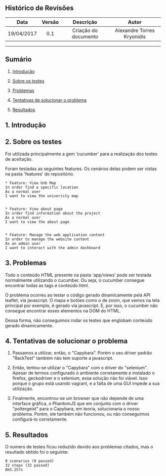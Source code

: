 ## Histórico de Revisões

| Data | Versão | Descrição | Autor |
|:----:|:------:|:---------:|:-----:|
|19/04/2017|0.1|Criação do documento|Alexandre Torres Kryonidis|
***

## Sumário

1. [Introdução](#1-introdução)

2. [Sobre os testes](#2-sobre-testes)

3. [Problemas](#3-problemas)

4. [Tentativas de solucionar o problema](#4-tentativas-solucionar-problema)

5. [Resultados](#5-resultados)



## 1. Introdução

## 2. Sobre os testes

Foi utilizada principalmente a gem ‘cucumber’ para a realização dos testes de aceitação.

Foram testadas as seguintes features. Os cenários delas podem ser vistas na pasta 'features' do repositório.

	* Feature: View Unb Map
	In order find a specific location 
	As a normal user
	I want to view the university map


	* Feature: View about page
	In order find information about the project
	As a normal user
	I want to view the about page


	* Feature: Manage the web application content
	In order to manage the website content
	As an admin user
	I want to interact with the admin dashboard



## 3. Problemas

Todo o conteúdo HTML presente na pasta ‘app/views’ pode ser testada normalmente utilizando o cucumber. Ou seja, o cucumber consegue encontrar todas as tags e conteúdo html.

O problema ocorreu ao testar o código gerado dinamicamente pela API leaflet, via javascript. O mapa e botões como o de zoom, que vemos na tela principal por exemplo, é gerado via javascript. E, por isso, o cucumber não consegue encontrar esses elementos na DOM do HTML.

Dessa forma, não conseguimos rodar os testes que englobam conteúdo gerado dinamicamente.

## 4. Tentativas de solucionar o problema

1. Passamos a utilizar, então, o "Capybara". Porém o seu driver padrão "RackTest" também não tem suporte a javascript.

2. Então, tentou-se utilizar o "Capybara" com o driver do "selenium". Apesar de termos configurado o ambiente corretamente e instalado o firefox, geckodriver e o selenium, essa solução não foi viável. Isso porque o grupo está usando vagrant, e a falta de uma GUI impede a sua utilização.

3. Finalmente, encontrou-se um browser que não depende de uma interface gráfica, o PhantomJS que em conjunto com o driver "poltergeist" para o Capybara, em teoria, solucionaria o nosso problema. Porém, ele também não funcionou, ou não conseguimos configurá-lo corretamente.

## 5. Resultados

O numero de testes ficou reduzido devido aos problemas citados, mas o resultado obtido foi o seguinte:


	9 scenarios (9 passed)
	32 steps (32 passed)
	0m3.257s